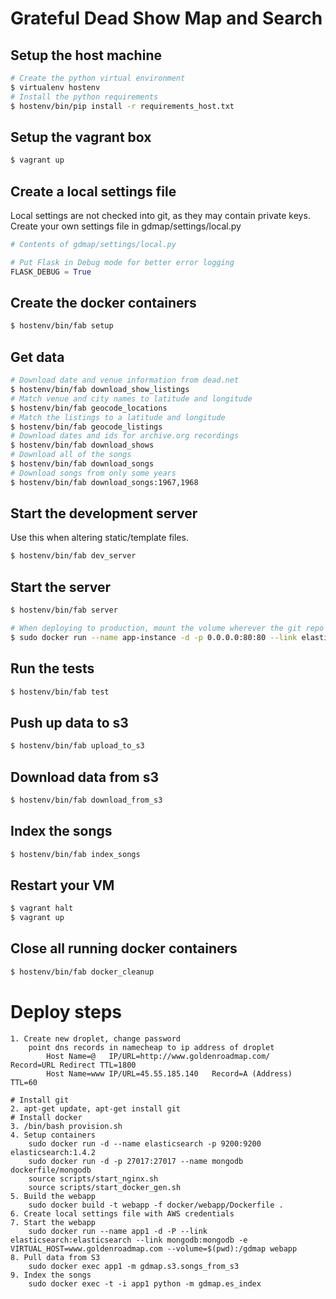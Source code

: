 # Grateful Dead Show Map and Search

## Setup the host machine

```bash
# Create the python virtual environment
$ virtualenv hostenv
# Install the python requirements
$ hostenv/bin/pip install -r requirements_host.txt
```

## Setup the vagrant box

```bash
$ vagrant up
```

## Create a local settings file

Local settings are not checked into git, as they may contain private keys.
Create your own settings file in gdmap/settings/local.py
```python
# Contents of gdmap/settings/local.py

# Put Flask in Debug mode for better error logging
FLASK_DEBUG = True
```

## Create the docker containers
```bash
$ hostenv/bin/fab setup
```

## Get data
```bash
# Download date and venue information from dead.net
$ hostenv/bin/fab download_show_listings
# Match venue and city names to latitude and longitude
$ hostenv/bin/fab geocode_locations
# Match the listings to a latitude and longitude
$ hostenv/bin/fab geocode_listings
# Download dates and ids for archive.org recordings
$ hostenv/bin/fab download_shows
# Download all of the songs
$ hostenv/bin/fab download_songs
# Download songs from only some years
$ hostenv/bin/fab download_songs:1967,1968
```

## Start the development server

Use this when altering static/template files.

```bash
$ hostenv/bin/fab dev_server
```

## Start the server

```bash
$ hostenv/bin/fab server

# When deploying to production, mount the volume wherever the git repo was cloned, e.g.
$ sudo docker run --name app-instance -d -p 0.0.0.0:80:80 --link elasticsearch:elasticsearch --link mongodb:mongodb --volume=/usr/local/src/gdmap:/gdmap webapp
```

## Run the tests

```bash
$ hostenv/bin/fab test
```

## Push up data to s3

```bash
$ hostenv/bin/fab upload_to_s3
```

## Download data from s3

```bash
$ hostenv/bin/fab download_from_s3
```

## Index the songs

```bash
$ hostenv/bin/fab index_songs
```

## Restart your VM

```bash
$ vagrant halt
$ vagrant up
```

## Close all running docker containers

```bash
$ hostenv/bin/fab docker_cleanup
```


# Deploy steps
```
1. Create new droplet, change password
    point dns records in namecheap to ip address of droplet
        Host Name=@   IP/URL=http://www.goldenroadmap.com/   Record=URL Redirect TTL=1800
        Host Name=www IP/URL=45.55.185.140   Record=A (Address)     TTL=60

# Install git
2. apt-get update, apt-get install git
# Install docker
3. /bin/bash provision.sh
4. Setup containers
    sudo docker run -d --name elasticsearch -p 9200:9200 elasticsearch:1.4.2
    sudo docker run -d -p 27017:27017 --name mongodb dockerfile/mongodb
    source scripts/start_nginx.sh
    source scripts/start_docker_gen.sh
5. Build the webapp
    sudo docker build -t webapp -f docker/webapp/Dockerfile .
6. Create local settings file with AWS credentials
7. Start the webapp
    sudo docker run --name app1 -d -P --link elasticsearch:elasticsearch --link mongodb:mongodb -e VIRTUAL_HOST=www.goldenroadmap.com --volume=$(pwd):/gdmap webapp
8. Pull data from S3
    sudo docker exec app1 -m gdmap.s3.songs_from_s3
9. Index the songs
    sudo docker exec -t -i app1 python -m gdmap.es_index
```
